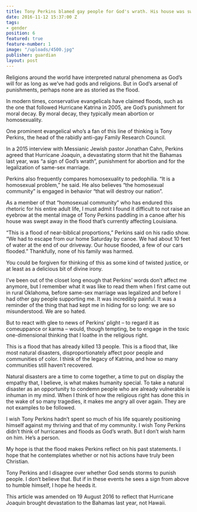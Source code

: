 ```yaml
---
title: Tony Perkins blamed gay people for God's wrath. His house was swept away
date: 2016-11-12 15:37:00 Z
tags:
- gender
position: 6
featured: true
feature-number: 1
image: "/uploads/4500.jpg"
publisher: guardian
layout: post
---
```


Religions around the world have interpreted natural phenomena as God’s will for as long as we’ve had gods and religions. But in God’s arsenal of punishments, perhaps none are as storied as the flood.

In modern times, conservative evangelicals have claimed floods, such as the one that followed Hurricane Katrina in 2005, are God’s punishment for moral decay. By moral decay, they typically mean abortion or homosexuality.

One prominent evangelical who’s a fan of this line of thinking is Tony Perkins, the head of the rabidly anti-gay Family Research Council.

In a 2015 interview with Messianic Jewish pastor Jonathan Cahn, Perkins agreed that Hurricane Joaquin, a devastating storm that hit the Bahamas last year, was “a sign of God’s wrath”, punishment for abortion and for the legalization of same-sex marriage.

Perkins also frequently compares homosexuality to pedophilia. “It is a homosexual problem,” he said. He also believes “the homosexual community” is engaged in behavior “that will destroy our nation”.

As a member of that “homosexual community” who has endured this rhetoric for his entire adult life, I must admit I found it difficult to not raise an eyebrow at the mental image of Tony Perkins paddling in a canoe after his house was swept away in the flood that’s currently affecting Louisiana.

“This is a flood of near-biblical proportions,” Perkins said on his radio show. “We had to escape from our home Saturday by canoe. We had about 10 feet of water at the end of our driveway. Our house flooded, a few of our cars flooded.” Thankfully, none of his family was harmed.

You could be forgiven for thinking of this as some kind of twisted justice, or at least as a delicious bit of divine irony.

I’ve been out of the closet long enough that Perkins’ words don’t affect me anymore, but I remember what it was like to read them when I first came out in rural Oklahoma, before same-sex marriage was legalized and before I had other gay people supporting me. It was incredibly painful. It was a reminder of the thing that had kept me in hiding for so long: we are so misunderstood. We are so hated.

But to react with glee to news of Perkins’ plight – to regard it as comeuppance or karma – would, though tempting, be to engage in the toxic one-dimensional thinking that I loathe in the religious right.

This is a flood that has already killed 13 people. This is a flood that, like most natural disasters, disproportionately affect poor people and communities of color. I think of the legacy of Katrina, and how so many communities still haven’t recovered.

Natural disasters are a time to come together, a time to put on display the empathy that, I believe, is what makes humanity special. To take a natural disaster as an opportunity to condemn people who are already vulnerable is inhuman in my mind. When I think of how the religious right has done this in the wake of so many tragedies, it makes me angry all over again. They are not examples to be followed.

I wish Tony Perkins hadn’t spent so much of his life squarely positioning himself against my thriving and that of my community. I wish Tony Perkins didn’t think of hurricanes and floods as God’s wrath. But I don’t wish harm on him. He’s a person.

My hope is that the flood makes Perkins reflect on his past statements. I hope that he contemplates whether or not his actions have truly been Christian.

Tony Perkins and I disagree over whether God sends storms to punish people. I don’t believe that. But if in these events he sees a sign from above to humble himself, I hope he heeds it.

This article was amended on 19 August 2016 to reflect that Hurricane Joaquin brought devastation to the Bahamas last year, not Hawaii.